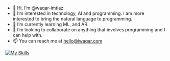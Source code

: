 - 👋 Hi, I’m @waqar-imtiaz
- 👀 I’m interested in technology, AI and programming. I am more interested to bring the natural language to programming.
- 🌱 I’m currently learning ML, and AR.
- 💞️ I’m looking to collaborate on anything that involves programming and I can help with.
- 📫 You can reach me at hello@iwaqar.com

[![My Skills](https://skillicons.dev/icons?i=html,css,js,ts,angular,react,next,vue,nest,nuxt,reactivex,express,nodejs,netlify,superbase,firebase,htmx,graphql,mongodb,mysql,sqllite,nginx,jest,jquer,sass,bootstrap,tailwind,materialui,wasm,d3,threejs,tensorflow,terraform,webflow,workers,xd,figma,ps,npm,deno,pnpm,bun,vite,babel,webpack,yarn,git,github,gitlab,bitbucket,dart,flutter&perline=3)](https://iwaqar.com)
<!---
waqar-imtiaz/waqar-imtiaz is a ✨ special ✨ repository because its `README.md` (this file) appears on your GitHub profile.
You can click the Preview link to take a look at your changes.
--->
